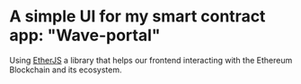 # A simple UI for my smart contract app: "Wave-portal"
 Using [EtherJS](https://docs.ethers.io) a library that helps our frontend interacting with the Ethereum Blockchain and its ecosystem.